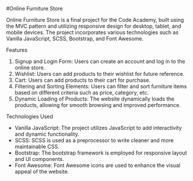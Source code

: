 #Online Furniture Store

Online Furniture Store is a final project for the Code Academy, built using the MVC pattern and utilizing responsive design for desktop, tablet, and mobile devices. The project incorporates various technologies such as Vanilla JavaScript, SCSS, Bootstrap, and Font Awesome.

Features
1. Signup and Login Form: Users can create an account and log in to the online store.
2. Wishlist: Users can add products to their wishlist for future reference.
3. Cart: Users can add products to their cart for purchase.
4. Filtering and Sorting Elements: Users can filter and sort furniture items based on different criteria such as price, category, etc.
4. Dynamic Loading of Products: The website dynamically loads the products, allowing for smooth browsing and improved performance.

Technologies Used
- Vanilla JavaScript: The project utilizes JavaScript to add interactivity and dynamic functionality.
- SCSS: SCSS is used as a preprocessor to write cleaner and more maintainable CSS.
- Bootstrap: The bootstrap framework is employed for responsive layout and UI components.
- Font Awesome: Font Awesome icons are used to enhance the visual appeal of the website.
